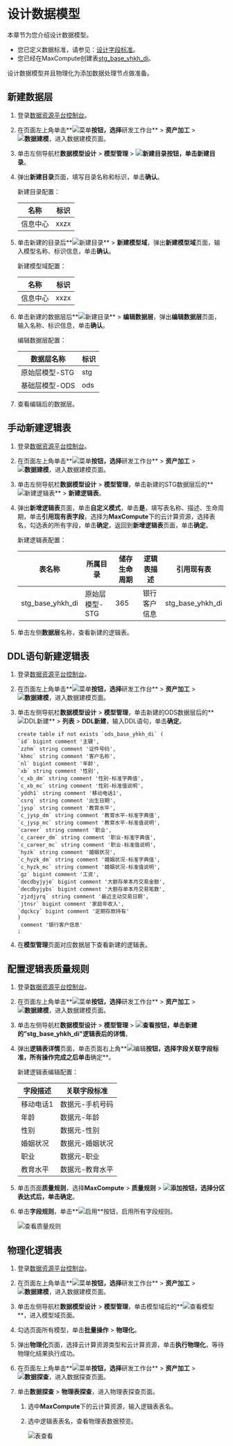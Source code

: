 # 设计数据模型

本章节为您介绍设计数据模型。

-   您已定义数据标准，请参见：[设计字段标准](/cn.zh-CN/最佳实践/数据治理/设计字段标准.md)。
-   您已经在MaxCompute创建表[stg\_base\_yhkh\_di](/cn.zh-CN/最佳实践/准备工作/准备数据.md)。

设计数据模型并且物理化为添加数据处理节点做准备。

## 新建数据层

1.  登录[数据资源平台控制台](https://dataq.console.aliyun.com)。

2.  在页面左上角单击**![菜单](https://static-aliyun-doc.oss-accelerate.aliyuncs.com/assets/img/zh-CN/6504337061/p188771.png)**按钮，选择**研发工作台** \> **资产加工** \> **![数据建模](https://static-aliyun-doc.oss-accelerate.aliyuncs.com/assets/img/zh-CN/7366900161/p208211.png)**，进入数据建模页面。

3.  单击左侧导航栏**数据模型设计** \> **模型管理** \> **![新建目录](https://static-aliyun-doc.oss-accelerate.aliyuncs.com/assets/img/zh-CN/0492067061/p190487.png)**按钮，单击**新建目录**。

4.  弹出**新建目录**页面，填写目录名称和标识，单击**确认**。

    新建目录配置：

    |名称|标识|
    |--|--|
    |信息中心|xxzx|

5.  单击新建的目录后**![新建目录](https://static-aliyun-doc.oss-accelerate.aliyuncs.com/assets/img/zh-CN/0492067061/p190487.png)** \> **新建模型域**，弹出**新建模型域**页面，输入模型名称、标识信息，单击**确认**。

    新建模型域配置：

    |名称|标识|
    |--|--|
    |信息中心|xxzx|

6.  单击新建的数据层后**![新建目录](https://static-aliyun-doc.oss-accelerate.aliyuncs.com/assets/img/zh-CN/0492067061/p190487.png)** \> **编辑数据层**，弹出**编辑数据层**页面，输入名称、标识信息，单击**确认**。

    编辑数据层配置：

    |数据层名称|标识|
    |-----|--|
    |原始层模型-STG|stg|
    |基础层模型-ODS|ods|

7.  查看编辑后的数据层。


## 手动新建逻辑表

1.  登录[数据资源平台控制台](https://dataq.console.aliyun.com)。

2.  在页面左上角单击**![菜单](https://static-aliyun-doc.oss-accelerate.aliyuncs.com/assets/img/zh-CN/6504337061/p188771.png)**按钮，选择**研发工作台** \> **资产加工** \> **![数据建模](https://static-aliyun-doc.oss-accelerate.aliyuncs.com/assets/img/zh-CN/7366900161/p208211.png)**，进入数据建模页面。

3.  单击左侧导航栏**数据模型设计** \> **模型管理**，单击新建的STG数据层后的**![新建逻辑表](https://static-aliyun-doc.oss-accelerate.aliyuncs.com/assets/img/zh-CN/0492067061/p190487.png)** \> **新建逻辑表**。

4.  弹出**新增逻辑表**页面，单击**自定义模式**，单击**是**，填写表名称、描述、生命周期，单击**引用现有表字段**，选择为**MaxCompute**下的云计算资源，选择表名，勾选表的所有字段，单击**确定**，返回到**新增逻辑表**页面，单击**确定**。

    新建逻辑表配置：

    |表名称|所属目录|储存生命周期|逻辑表描述|引用现有表|
    |---|----|------|-----|-----|
    |stg\_base\_yhkh\_di|原始层模型-STG|365|银行客户信息|stg\_base\_yhkh\_di|

5.  单击左侧**数据层**名称，查看新建的逻辑表。


## DDL语句新建逻辑表

1.  登录[数据资源平台控制台](https://dataq.console.aliyun.com)。

2.  在页面左上角单击**![菜单](https://static-aliyun-doc.oss-accelerate.aliyuncs.com/assets/img/zh-CN/6504337061/p188771.png)**按钮，选择**研发工作台** \> **资产加工** \> **![数据建模](https://static-aliyun-doc.oss-accelerate.aliyuncs.com/assets/img/zh-CN/7366900161/p208211.png)**，进入数据建模页面。

3.  单击左侧导航栏**数据模型设计** \> **模型管理**，单击新建的ODS数据层后的**![DDL新建](https://static-aliyun-doc.oss-accelerate.aliyuncs.com/assets/img/zh-CN/4357900161/p208640.png)** \> **列表** \> **DDL新建**，输入DDL语句，单击**确定**。

    ```
    create table if not exists `ods_base_yhkh_di` (
    `id` bigint comment '主键',
    `zzhm` string comment '证件号码',
    `khmc` string comment '客户名称',
    `nl` bigint comment '年龄',
    `xb` string comment '性别',
    `c_xb_dm` string comment '性别-标准字典值',
    `c_xb_mc` string comment '性别-标准值说明',
    `yddh1` string comment '移动电话1',
    `csrq` string comment '出生日期',
    `jysp` string comment '教育水平',
    `c_jysp_dm` string comment '教育水平-标准字典值',
    `c_jysp_mc` string comment '教育水平-标准值说明',
    `career` string comment '职业',
    `c_career_dm` string comment '职业-标准字典值',
    `c_career_mc` string comment '职业-标准值说明',
    `hyzk` string comment '婚姻状况',
    `c_hyzk_dm` string comment '婚姻状况-标准字典值',
    `c_hyzk_mc` string comment '婚姻状况-标准值说明',
    `gz` bigint comment '工资',
    `decdbyjyje` bigint comment '大额存单本月交易金额',
    `decdbyjybs` bigint comment '大额存单本月交易笔数',
    `zjzdjyrq` string comment '最近主动交易日期',
    `jtnsr` bigint comment '家庭年收入',
    `dqckcy` bigint comment '定期存款持有'
    )
     comment '银行客户信息'
    ;
    ```

4.  在**模型管理**页面对应数据层下查看新建的逻辑表。


## 配置逻辑表质量规则

1.  登录[数据资源平台控制台](https://dataq.console.aliyun.com)。

2.  在页面左上角单击**![菜单](https://static-aliyun-doc.oss-accelerate.aliyuncs.com/assets/img/zh-CN/6504337061/p188771.png)**按钮，选择**研发工作台** \> **资产加工** \> **![数据建模](https://static-aliyun-doc.oss-accelerate.aliyuncs.com/assets/img/zh-CN/7366900161/p208211.png)**，进入数据建模页面。

3.  单击左侧导航栏**数据模型设计** \> **模型管理** \> **![查看](https://static-aliyun-doc.oss-accelerate.aliyuncs.com/assets/img/zh-CN/8361429061/p206593.png)**按钮，单击新建的”stg\_base\_yhkh\_di"逻辑表后的**详情**。

4.  弹出**逻辑表详情**页面，单击页面右上角**![编辑](https://static-aliyun-doc.oss-accelerate.aliyuncs.com/assets/img/zh-CN/4357900161/p211431.png)**按钮，选择字段关联字段标准，所有操作完成之后单击**确定**。

    新建逻辑表编辑配置：

    |字段描述|关联字段标准|
    |----|------|
    |移动电话1|数据元-手机号码|
    |年龄|数据元-年龄|
    |性别|数据元-性别|
    |婚姻状况|数据元-婚姻状况|
    |职业|数据元-职业|
    |教育水平|数据元-教育水平|

5.  单击页面**质量规则**，选择**MaxCompute** \> **质量规则** \> **![添加](https://static-aliyun-doc.oss-accelerate.aliyuncs.com/assets/img/zh-CN/8361429061/p204430.png)**按钮，选择分区表达式后，单击**确定**。

6.  单击**字段规则**，单击**![启用](https://static-aliyun-doc.oss-accelerate.aliyuncs.com/assets/img/zh-CN/8361429061/p204433.png)**按钮，启用所有字段规则。

    ![查看质量规则](https://static-aliyun-doc.oss-accelerate.aliyuncs.com/assets/img/zh-CN/4357900161/p208374.png)


## 物理化逻辑表

1.  登录[数据资源平台控制台](https://dataq.console.aliyun.com)。

2.  在页面左上角单击**![菜单](https://static-aliyun-doc.oss-accelerate.aliyuncs.com/assets/img/zh-CN/6504337061/p188771.png)**按钮，选择**研发工作台** \> **资产加工** \> **![数据建模](https://static-aliyun-doc.oss-accelerate.aliyuncs.com/assets/img/zh-CN/7366900161/p208211.png)**，进入数据建模页面。

3.  单击左侧导航栏**数据模型设计** \> **模型管理**，单击模型域后的**![查看模型](https://static-aliyun-doc.oss-accelerate.aliyuncs.com/assets/img/zh-CN/8361429061/p204468.png)**，进入模型域页面。

4.  勾选页面所有模型，单击**批量操作** \> **物理化**。

5.  弹出**物理化**页面，选择云计算资源类型和云计算资源，单击**执行物理化**，等待物理化结果执行成功。

6.  在页面左上角单击**![菜单](https://static-aliyun-doc.oss-accelerate.aliyuncs.com/assets/img/zh-CN/6504337061/p188771.png)**按钮，选择**研发工作台** \> **资产加工** \> **![数据探查](https://static-aliyun-doc.oss-accelerate.aliyuncs.com/assets/img/zh-CN/8366900161/p208214.png)**，进入数据探查页面。

7.  单击**数据探查** \> **物理表探查**，进入物理表探查页面。

    1.  选中**MaxCompute**下的云计算资源，输入逻辑表表名。

    2.  选中逻辑表表名，查看物理表数据预览。

        ![表查看](https://static-aliyun-doc.oss-accelerate.aliyuncs.com/assets/img/zh-CN/2266060161/p223977.png)


